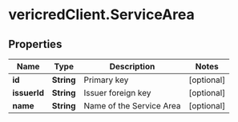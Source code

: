 # vericredClient.ServiceArea

## Properties
Name | Type | Description | Notes
------------ | ------------- | ------------- | -------------
**id** | **String** | Primary key | [optional] 
**issuerId** | **String** | Issuer foreign key | [optional] 
**name** | **String** | Name of the Service Area | [optional] 


